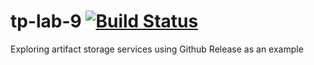 # **tp-lab-9** [![Build Status](https://app.travis-ci.com/Rigrey/lab04.svg?token=sSjKqXpxzeqqaxAwq5f2&branch=main)](https://app.travis-ci.com/Rigrey/lab04)
Exploring artifact storage services using Github Release as an example
